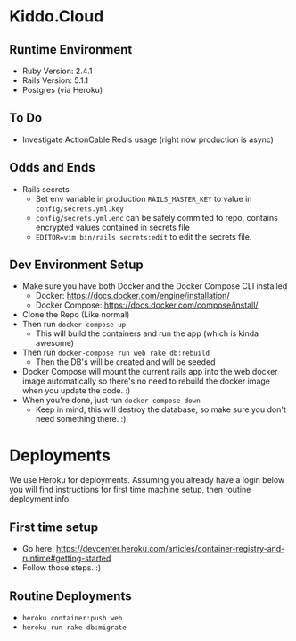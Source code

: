 # Kiddo.Cloud

## Runtime Environment
* Ruby Version: 2.4.1
* Rails Version: 5.1.1
* Postgres (via Heroku)

## To Do
* Investigate ActionCable Redis usage (right now production is async)

## Odds and Ends
* Rails secrets
  * Set env variable in production `RAILS_MASTER_KEY` to value in `config/secrets.yml.key`
  * `config/secrets.yml.enc` can be safely commited to repo, contains encrypted values contained in secrets file
  * `EDITOR=vim bin/rails secrets:edit` to edit the secrets file.

## Dev Environment Setup
* Make sure you have both Docker and the Docker Compose CLI installed
  * Docker: https://docs.docker.com/engine/installation/
  * Docker Compose: https://docs.docker.com/compose/install/
* Clone the Repo (Like normal)
* Then run `docker-compose up`
  * This will build the containers and run the app (which is kinda awesome)
* Then run `docker-compose run web rake db:rebuild`
  * Then the DB's will be created and will be seeded
* Docker Compose will mount the current rails app into the web docker image automatically so there's no need to rebuild 
the docker image when you update the code. :)
* When you're done, just run `docker-compose down`
  * Keep in mind, this will destroy the database, so make sure you don't need something there. :)

# Deployments

We use Heroku for deployments. Assuming you already have a login below you will find instructions for first time machine setup, then routine deployment info.

## First time setup

* Go here: https://devcenter.heroku.com/articles/container-registry-and-runtime#getting-started
* Follow those steps. :)

## Routine Deployments

* `heroku container:push web`
* `heroku run rake db:migrate`
